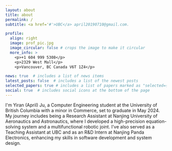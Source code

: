 ```yaml
---
layout: about
title: about
permalink: /
subtitle: <a href='#'>UBC</a> april20190710@gmail.com.

profile:
  align: right
  image: prof_pic.jpg
  image_circular: false # crops the image to make it circular
  more_info: >
    <p>+1 604 999 5308</p>
    <p>2329 West Mall</p>
    <p>Vancouver, BC Canada V6T 1Z4</p>

news: true  # includes a list of news items
latest_posts: false  # includes a list of the newest posts
selected_papers: true # includes a list of papers marked as "selected={true}"
social: true  # includes social icons at the bottom of the page
---
```


I'm Yiran (April) Ju, a Computer Engineering student at the University of British Columbia with a minor in Commerce, set to graduate in May 2024. My journey includes being a Research Assistant at Nanjing University of Aeronautics and Astronautics, where I developed a high-precision equation-solving system and a multifunctional robotic joint. I've also served as a Teaching Assistant at UBC and as an R&D Intern at Nanjing Panda Electronics, enhancing my skills in software development and system design. 